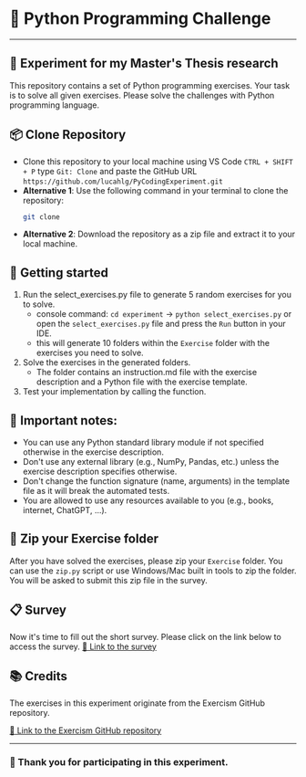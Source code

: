 # 🐍 Python Programming Challenge
____

## 🧪 Experiment for my Master's Thesis research

This repository contains a set of Python programming exercises. Your task is to solve all given exercises.
Please solve the challenges with Python programming language.

## 📦 Clone Repository
- Clone this repository to your local machine using VS Code `CTRL + SHIFT + P` type `Git: Clone` and paste the GitHub URL `https://github.com/lucahlg/PyCodingExperiment.git` 
- **Alternative 1**: Use the following command in your terminal to clone the repository:
    ```bash
    git clone
    ```
- **Alternative 2**: Download the repository as a zip file and extract it to your local machine.

## 🚀 Getting started
1. Run the select_exercises.py file to generate 5 random exercises for you to solve. 
    - console command: `cd experiment` -> `python select_exercises.py` or open the `select_exercises.py` file and press the `Run` button in your IDE.
    - this will generate 10 folders within the `Exercise` folder with the exercises you need to solve.
2. Solve the exercises in the generated folders.
    - The folder contains an instruction.md file with the exercise description and a Python file with the exercise template.
3. Test your implementation by calling the function.

## 🧾 Important notes:
- You can use any Python standard library module if not specified otherwise in the exercise description.
- Don't use any external library (e.g., NumPy, Pandas, etc.) unless the exercise description specifies otherwise.
- Don't change the function signature (name, arguments) in the template file as it will break the automated tests.
- You are allowed to use any resources available to you (e.g., books, internet, ChatGPT, ...).


## 📁 Zip your Exercise folder
After you have solved the exercises, please zip your `Exercise` folder. You can use the `zip.py` script or use Windows/Mac built in tools to zip the folder. You will be asked to submit this zip file in the survey.

## 📋 Survey
Now it's time to fill out the short survey. Please click on the link below to access the survey.
[🔗 Link to the survey](https://survey.hdm-stuttgart.de/163574?lang=en)

## 📚 Credits
The exercises in this experiment originate from the Exercism GitHub repository.

[🔗 Link to the Exercism GitHub repository](https://github.com/exercism/python)

---

### 🙏 Thank you for participating in this experiment.